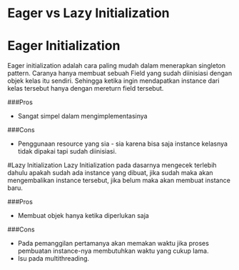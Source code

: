 # Eager vs Lazy Initialization


# Eager Initialization
Eager initialization adalah cara paling mudah dalam menerapkan singleton pattern. Caranya hanya membuat sebuah Field yang sudah diinisiasi dengan objek kelas itu sendiri. Sehingga ketika ingin mendapatkan instance dari kelas tersebut hanya dengan mereturn field tersebut.

###Pros

- Sangat simpel dalam mengimplementasinya

###Cons

- Penggunaan resource yang sia - sia karena bisa saja instance kelasnya tidak dipakai tapi sudah diinisiasi.

#Lazy Initialization
Lazy Initialization pada dasarnya mengecek terlebih dahulu apakah sudah ada instance yang dibuat, jika sudah maka akan mengembalikan instance tersebut, jika belum maka akan membuat instance baru.

###Pros

- Membuat objek hanya ketika diperlukan saja

###Cons

- Pada pemanggilan pertamanya akan memakan waktu jika proses pembuatan instance-nya membutuhkan waktu yang cukup lama.
- Isu pada multithreading.